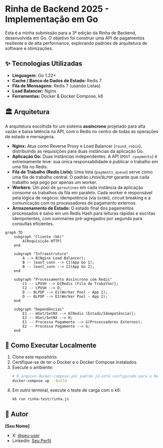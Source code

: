 # Rinha de Backend 2025 - Implementação em Go

Esta é a minha submissão para a 3ª edição da Rinha de Backend, desenvolvida em Go. O objetivo foi construir uma API de pagamentos resiliente e de alta performance, explorando padrões de arquitetura de software e otimizações.

## ✨ Tecnologias Utilizadas

- **Linguagem:** Go 1.22+
- **Cache / Banco de Dados de Estado:** Redis 7
- **Fila de Mensagens:** Redis 7 (usando Listas)
- **Load Balancer:** Nginx
- **Ferramentas:** Docker & Docker Compose, k6

## 🏛️ Arquitetura

A arquitetura escolhida foi um sistema **assíncrono** projetado para alta vazão e baixa latência na API, com o Redis no centro de todas as operações de estado e mensageria.

- **Nginx:** Atua como Reverse Proxy e Load Balancer (`round_robin`), distribuindo as requisições para duas instâncias da aplicação Go.
- **Aplicação Go:** Duas instâncias independentes. A API (`POST /payments`) é extremamente leve: sua única responsabilidade é publicar o trabalho em uma fila no Redis.
- **Fila de Trabalho (Redis Lists):** Uma lista (`payments_queue`) serve como uma fila de trabalho central. O padrão `LPUSH`/`BLPOP` garante que cada trabalho seja pego por apenas um worker.
- **Workers:** Um pool de `goroutines` em cada instância da aplicação consome os trabalhos da fila em paralelo. Cada worker é responsável pela lógica de negócio: idempotência (via `SetNX`), circuit breaking e a comunicação com os processadores de pagamento externos.
- **Armazenamento de Estado:** O estado final dos pagamentos processados é salvo em um Redis Hash para leituras rápidas e escritas idempotentes, com summaries pré-agregados por segundo para consultas eficientes.

```mermaid
graph TD
    subgraph "Cliente (k6)"
        A[Requisição HTTP]
    end

    subgraph "Infraestrutura"
        A --> B(Nginx Load Balancer);
        B -- least_conn --> C1(App Go 1);
        B -- least_conn --> C2(App Go 2);
    end

    subgraph "Processamento Assíncrono com Redis"
        C1 -- LPUSH --> D{Redis (Fila de Trabalho)};
        C2 -- LPUSH --> D;
        D -- BLPOP --> E1(Worker Pool - App 1);
        D -- BLPOP --> E2(Worker Pool - App 2);
    end

    subgraph "Dependências"
        E1 -- HSet/SetNX --> H[Redis (Estado/Idempotência)];
        E2 -- HSet/SetNX --> H;
        E1 -- Processa Pagamento --> G(Processadores Externos);
        E2 -- Processa Pagamento --> G;
    end
```

## 🚀 Como Executar Localmente

1.  Clone este repositório.
2.  Certifique-se de ter o Docker e o Docker Compose instalados.
3.  Execute o ambiente:
    ```sh
    # O arquivo docker-compose.yml padrão já está configurado para o Redis.
    docker-compose up --build
    ```
4.  Em outro terminal, execute o teste de carga com o k6:
    ```sh
    k6 run rinha-test/rinha.js
    ```

## 👤 Autor

**[Seu Nome]**
- X: [@seu-user](https://x.com/RodrigoMilitao8)
- LinkedIn: [Seu Perfil](https://linkedin.com/in/rodrigo-militao)